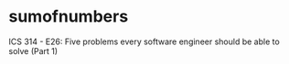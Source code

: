 # sumofnumbers
ICS 314 - E26: Five problems every software engineer should be able to solve (Part 1)

